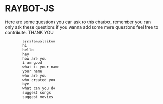 # RAYBOT-JS


Here are some questions you can ask to this chatbot, remember you can only ask these questions if you wanna add some more questions feel free to contribute.
THANK YOU

            assalamualaikum
            hi
            hello 
            hey
            how are you
            i am good
            what is your name
            your name
            who are you
            who created you
            bye
            what can you do
            suggest songs
            suggest movies

